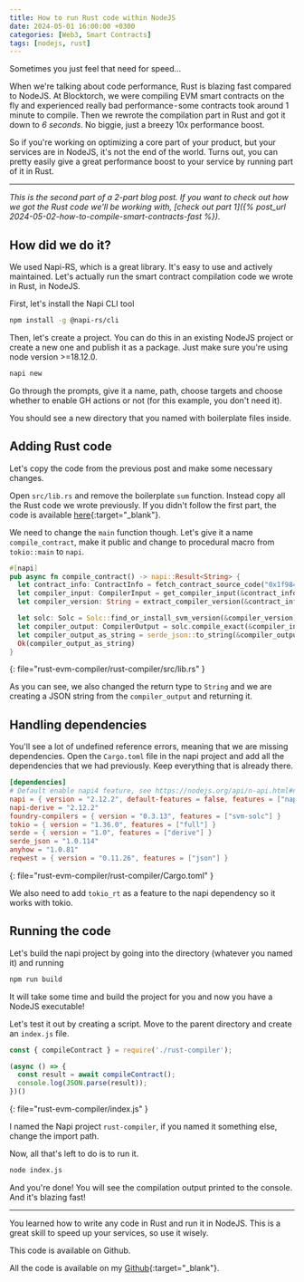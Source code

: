 ```yaml
---
title: How to run Rust code within NodeJS
date: 2024-05-01 16:00:00 +0300
categories: [Web3, Smart Contracts]
tags: [nodejs, rust]
---
```


Sometimes you just feel that need for speed…  

When we're talking about code performance, Rust is blazing fast compared to NodeJS. At Blocktorch, we were compiling EVM smart contracts on the fly and experienced really bad performance - some contracts took around 1 minute to compile. Then we rewrote the compilation part in Rust and got it down to _6 seconds_. No biggie, just a breezy 10x performance boost.  

So if you're working on optimizing a core part of your product, but your services are in NodeJS, it's not the end of the world. Turns out, you can pretty easily give a great performance boost to your service by running part of it in Rust.

---

_This is the second part of a 2-part blog post. If you want to check out how we got the Rust code we'll be working with, [check out part 1]({% post_url 2024-05-02-how-to-compile-smart-contracts-fast %})._

## How did we do it?
We used Napi-RS, which is a great library. It's easy to use and actively maintained. Let's actually run the smart contract compilation code we wrote in Rust, in NodeJS.

First, let's install the Napi CLI tool
```bash
npm install -g @napi-rs/cli
```

Then, let's create a project. You can do this in an existing NodeJS project or create a new one and publish it as a package. Just make sure you're using node version >=18.12.0.

```bash
napi new
```

Go through the prompts, give it a name, path, choose targets and choose whether to enable GH actions or not (for this example, you don't need it).

You should see a new directory that you named with boilerplate files inside.

## Adding Rust code
Let's copy the code from the previous post and make some necessary changes.

Open `src/lib.rs` and remove the boilerplate `sum` function. Instead copy all the Rust code we wrote previously. If you didn't follow the first part, the code is available [here](https://github.com/iuwqyir/evm-smart-contract-compiler/tree/compile_contract_in_rust){:target="_blank"}.

We need to change the `main` function though. Let's give it a name `compile_contract`, make it public and change to procedural macro from `tokio::main` to `napi`.

```rust
#[napi]
pub async fn compile_contract() -> napi::Result<String> {
  let contract_info: ContractInfo = fetch_contract_source_code("0x1f9840a85d5aF5bf1D1762F925BDADdC4201F984").await.expect("Failed to fetch contract code");
  let compiler_input: CompilerInput = get_compiler_input(&contract_info);
  let compiler_version: String = extract_compiler_version(&contract_info);

  let solc: Solc = Solc::find_or_install_svm_version(&compiler_version).unwrap();
  let compiler_output: CompilerOutput = solc.compile_exact(&compiler_input).expect("Failed to compile contract");
  let compiler_output_as_string = serde_json::to_string(&compiler_output).expect("Failed to parse result to string");
  Ok(compiler_output_as_string)
}
```
{: file="rust-evm-compiler/rust-compiler/src/lib.rs" }

As you can see, we also changed the return type to `String` and we are creating a JSON string from the `compiler_output` and returning it.

## Handling dependencies
You'll see a lot of undefined reference errors, meaning that we are missing dependencies. Open the `Cargo.toml` file in the napi project and add all the dependencies that we had previously. Keep everything that is already there.

```toml
[dependencies]
# Default enable napi4 feature, see https://nodejs.org/api/n-api.html#node-api-version-matrix
napi = { version = "2.12.2", default-features = false, features = ["napi4", "tokio_rt"] }
napi-derive = "2.12.2"
foundry-compilers = { version = "0.3.13", features = ["svm-solc"] }
tokio = { version = "1.36.0", features = ["full"] }
serde = { version = "1.0", features = ["derive"] }
serde_json = "1.0.114"
anyhow = "1.0.81"
reqwest = { version = "0.11.26", features = ["json"] }
```
{: file="rust-evm-compiler/rust-compiler/Cargo.toml" }

We also need to add `tokio_rt` as a feature to the napi dependency so it works with tokio.

## Running the code
Let's build the napi project by going into the directory (whatever you named it) and running

```bash
npm run build
```

It will take some time and build the project for you and now you have a NodeJS executable!

Let's test it out by creating a script. Move to the parent directory and create an `index.js` file.

```Javascript
const { compileContract } = require('./rust-compiler');

(async () => {
  const result = await compileContract();
  console.log(JSON.parse(result));
})()
```
{: file="rust-evm-compiler/index.js" }

I named the Napi project `rust-compiler`, if you named it something else, change the import path.

Now, all that's left to do is to run it.

```bash
node index.js
```

And you're done! You will see the compilation output printed to the console. And it's blazing fast!

---

You learned how to write any code in Rust and run it in NodeJS. This is a great skill to speed up your services, so use it wisely.  

This code is available on Github.

All the code is available on my [Github](https://github.com/iuwqyir/evm-smart-contract-compiler){:target="_blank"}.